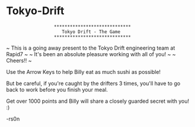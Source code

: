# Tokyo-Drift

                      *****************************
                         Tokyo Drift - The Game   
                      *****************************

~ This is a going away present to the Tokyo Drift engineering team at Rapid7 ~
       ~ It's been an absolute pleasure working with all of you! ~
                               ~ Cheers!! ~
                               
                               
Use the Arrow Keys to help Billy eat as much sushi as possible!  

But be careful, if you're caught by the drifters 3 times, you'll have to go back to work before you finish your meal.

Get over 1000 points and Billy will share a closely guarded secret with you!  :)

-rs0n
